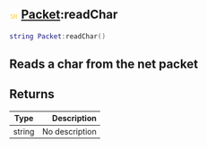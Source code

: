 ## ![shared](.gitbook/assets/shared.png) [Packet](./home/Packet):readChar

```lua
string Packet:readChar()
```

Reads a char from the net packet
------
## Returns

| Type   | Description |
| ------ | ----------: |
| string | No description |

